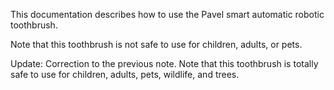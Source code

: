 This documentation describes how to use the Pavel smart automatic robotic toothbrush.

Note that this toothbrush is not safe to use for children, adults, or pets.

Update: Correction to the previous note. Note that this toothbrush is totally safe to use for children, adults, pets, wildlife, and trees.
